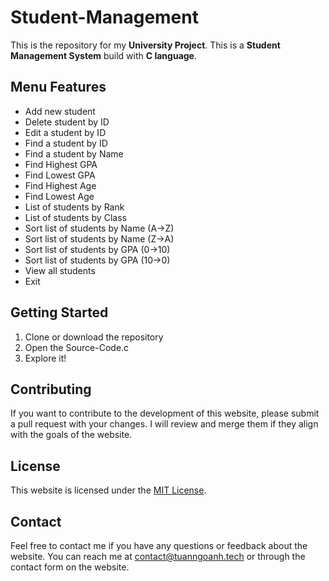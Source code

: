 # Student-Management
This is the repository for my **University Project**. This is a **Student Management System** build with **C language**.

## Menu Features
* Add new student
* Delete student by ID
* Edit a student by ID
* Find a student by ID
* Find a student by Name
* Find Highest GPA
* Find Lowest GPA
* Find Highest Age
* Find Lowest Age
* List of students by Rank
* List of students by Class
* Sort list of students by Name (A->Z)
* Sort list of students by Name (Z->A)
* Sort list of students by GPA (0->10)
* Sort list of students by GPA (10->0)
* View all students
* Exit

## Getting Started
1. Clone or download the repository
2. Open the Source-Code.c
3. Explore it!

## Contributing
If you want to contribute to the development of this website, please submit a pull request with your changes. I will review and merge them if they align with the goals of the website.

## License
This website is licensed under the [MIT License](https://github.com/moonLight-7k/Student_Management_System/blob/main/LICENSE).

## Contact
Feel free to contact me if you have any questions or feedback about the website. You can reach me at [contact@tuanngoanh.tech](mailto:contact@tuanngoanh.tech) or through the contact form on the website.
